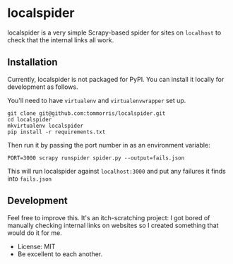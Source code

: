 # localspider

localspider is a very simple Scrapy-based spider for sites on `localhost` to check that the internal links all work.

## Installation

Currently, localspider is not packaged for PyPI. You can install it locally for development as follows.

You'll need to have `virtualenv` and `virtualenvwrapper` set up.

````
git clone git@github.com:tommorris/localspider.git
cd localspider
mkvirtualenv localspider
pip install -r requirements.txt
````

Then run it by passing the port number in as an environment variable:

````
PORT=3000 scrapy runspider spider.py --output=fails.json
````

This will run localspider against `localhost:3000` and put any failures it finds into `fails.json`

## Development

Feel free to improve this. It's an itch-scratching project: I got bored of manually checking internal links on websites so I created something that would do it for me.

* License: MIT
* Be excellent to each another.
